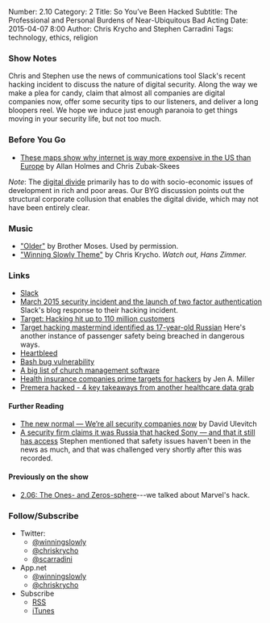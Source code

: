 Number: 2.10
Category: 2
Title: So You’ve Been Hacked
Subtitle: The Professional and Personal Burdens of Near-Ubiquitous Bad Acting
Date: 2015-04-07 8:00
Author: Chris Krycho and Stephen Carradini
Tags: technology, ethics, religion

### Show Notes

Chris and Stephen use the news of communications tool Slack's recent hacking incident to discuss the nature of digital security. Along the way we make a plea for candy, claim that almost all companies are digital companies now, offer some security tips to our listeners, and deliver a long bloopers reel. We hope we induce just enough paranoia to get things moving in your security life, but not too much.   

### Before You Go

  - [These maps show why internet is way more expensive in the US than Europe](http://www.theverge.com/2015/4/1/8321437/maps-show-why-internet-is-more-expensive-us-europe-competition) by Allan Holmes and Chris Zubak-Skees

*Note*: The [digital divide](http://en.wikipedia.org/wiki/Digital_divide) primarily has to do with socio-economic issues of development in rich and poor areas. Our BYG discussion points out the structural corporate collusion that enables the digital divide, which may not have been entirely clear. 

### Music

  - ["Older"](https://brothermoses.bandcamp.com/track/older) by Brother Moses. Used by permission.
  - ["Winning Slowly Theme"](https://soundcloud.com/chriskrycho/winning-slowly) by Chris Krycho. *Watch out, Hans Zimmer.*

### Links

  - [Slack](http://www.Slack.com)
  - [March 2015 security incident and the launch of two factor authentication](http://slackhq.com/post/114696167740/march-2015-security-incident-and-launch-of-2fa) Slack's blog response to their hacking incident.
  - [Target: Hacking hit up to 110 million customers](http://money.cnn.com/2014/01/10/news/companies/target-hacking/) 
  - [Target hacking mastermind identified as 17-year-old Russian](http://www.newsmax.com/Newsfront/target-hacking-/2014/01/19/id/547879/) Here's another instance of passenger safety being breached in dangerous ways.  
  - [Heartbleed](http://heartbleed.com/)
  - [Bash bug vulnerability](http://www.symantec.com/connect/blogs/shellshock-all-you-need-know-about-bash-bug-vulnerability) 
  - [A big list of church management software](http://www.capterra.com/church-management-software/)
  - [Health insurance companies prime targets for hackers](http://www.cio.com/article/2899488/data-breach/health-insurance-companies-prime-targets-for-hackers.html) by Jen A. Miller 
  - [Premera hacked - 4 key takeaways from another healthcare data grab](https://blog.fortinet.com/post/premera-hacked-4-key-takeaways-from-another-healthcare-data-grab)

#### Further Reading

   - [The new normal — We’re all security companies now](https://blog.opendns.com/2015/04/02/the-new-normal-were-all-security-companies-now/?utm_source=gplus&utm_medium=social&utm_campaign=2015/04/02/the-new-normal-were-all-security-companies-now/) by David Ulevitch
   - [A security firm claims it was Russia that hacked Sony — and that it still has access](http://www.businessinsider.com/a-security-firm-claims-it-was-russia-that-hacked-sony-and-that-they-still-have-access-2015-2) Stephen mentioned that safety issues haven't been in the news as much, and that was challenged very shortly after this was recorded.
  
#### Previously on the show

  - [2.06: The Ones- and Zeros-sphere](http://www.winningslowly.org/2015/03/the-ones-and-zeros-sphere/)---we talked about Marvel's hack.

### Follow/Subscribe

  - Twitter:
      + [@winningslowly](//www.twitter.com/winningslowly)
      + [@chriskrycho](//www.twitter.com/chriskrycho)
      + [@scarradini](//www.twitter.com/scarradini)
  - App.net
      + [@winningslowly](//alpha.app.net/winningslowly)
      + [@chriskrycho](//alpha.app.net/chriskrycho)
  - Subscribe
      + [RSS](//www.winningslowly.org/feed.xml)
      + [iTunes](//itunes.apple.com/us/podcast/winning-slowly/id807603957?mt=2)
